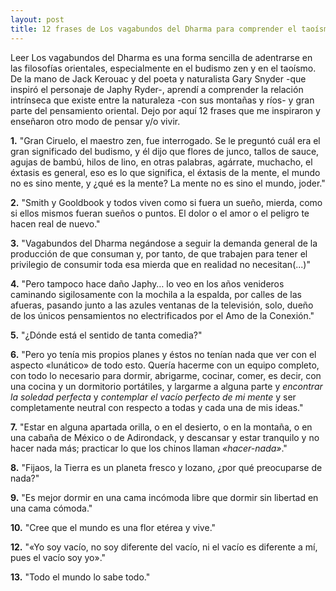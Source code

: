 ```yaml
---
layout: post
title: 12 frases de Los vagabundos del Dharma para comprender el taoísmo y el budismo zen 
---
```


Leer Los vagabundos del Dharma es una forma sencilla de adentrarse en las filosofías orientales,
especialmente en el budismo zen y en el taoísmo. De la mano de Jack Kerouac y del poeta y 
naturalista Gary Snyder -que inspiró el personaje de Japhy Ryder-, aprendí a comprender la relación
intrínseca que existe entre la naturaleza -con sus montañas y ríos- y gran parte del pensamiento
oriental. Dejo por aquí 12 frases que me inspiraron y enseñaron otro modo de pensar y/o vivir. 

**1.** "Gran Ciruelo, el maestro zen, fue interrogado. Se le preguntó cuál era el gran significado del budismo,
y él dijo que flores de junco, tallos de sauce, agujas de bambú, hilos de lino, en otras palabras, agárrate,
muchacho, el éxtasis es general, eso es lo que significa, el éxtasis de la mente, el mundo no es sino mente, y 
¿qué es la mente? La mente no es sino el mundo, joder."

**2.** "Smith y Gooldbook y todos viven como si fuera un sueño, mierda, como si ellos mismos fueran sueños o puntos. 
El dolor o el amor o el peligro te hacen real de nuevo."

**3.** "Vagabundos del Dharma negándose a seguir la demanda general de la producción de que consuman y, por tanto, 
de que trabajen para tener el privilegio de consumir toda esa mierda que en realidad no necesitan(...)"

**4.** "Pero tampoco hace daño Japhy… lo veo en los años venideros caminando sigilosamente con la mochila a la espalda,
por calles de las afueras, pasando junto a las azules ventanas de la televisión, solo, dueño de los únicos pensamientos 
no electrificados por el Amo de la Conexión."

**5.** "¿Dónde está el sentido de tanta comedia?"

**6.** "Pero yo tenía mis propios planes y éstos no tenían nada que ver con el aspecto «lunático» de todo esto. 
Quería hacerme con un equipo completo, con todo lo necesario para dormir, abrigarme, cocinar, comer, es decir, 
con una cocina y un dormitorio portátiles, y largarme a alguna parte y *encontrar la soledad perfecta* y *contemplar 
el vacío perfecto de mi mente* y ser completamente neutral con respecto a todas y cada una de mis ideas."

**7.** "Estar en alguna apartada orilla, o en el desierto, o en la montaña, o en una cabaña de México o de Adirondack, 
y descansar y estar tranquilo y no hacer nada más; practicar lo que los chinos llaman *«hacer-nada»*."

**8.** "Fijaos, la Tierra es un planeta fresco y lozano, ¿por qué preocuparse de nada?"

**9.** "Es mejor dormir en una cama incómoda libre que dormir sin libertad en una cama cómoda."

**10.** "Cree que el mundo es una flor etérea y vive."

**12.** "«Yo soy vacío, no soy diferente del vacío, ni el vacío es diferente a mí, pues el vacío soy yo»."

**13.** "Todo el mundo lo sabe todo."
